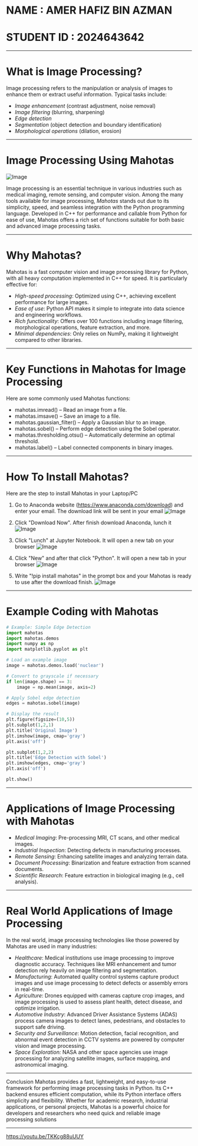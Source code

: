# NAME : AMER HAFIZ BIN AZMAN
# STUDENT ID : 2024643642

---

# What is Image Processing?

Image processing refers to the manipulation or analysis of images to enhance them or extract useful information. Typical tasks include:

- *Image enhancement* (contrast adjustment, noise removal)
- *Image filtering* (blurring, sharpening)
- *Edge detection*
- *Segmentation* (object detection and boundary identification)
- *Morphological operations* (dilation, erosion)

---

# Image Processing Using Mahotas
![Image](https://github.com/user-attachments/assets/2c0ea612-b95f-4715-b439-3d779334f528)

Image processing is an essential technique in various industries such as medical imaging, remote sensing, and computer vision. Among the many tools available for image processing, *Mahotas* stands out due to its simplicity, speed, and seamless integration with the Python programming language. Developed in C++ for performance and callable from Python for ease of use, Mahotas offers a rich set of functions suitable for both basic and advanced image processing tasks.

---

# Why Mahotas?

Mahotas is a fast computer vision and image processing library for Python, with all heavy computation implemented in C++ for speed. It is particularly effective for:

- *High-speed processing*: Optimized using C++, achieving excellent performance for large images.
- *Ease of use*: Python API makes it simple to integrate into data science and engineering workflows.
- *Rich functionality*: Offers over 100 functions including image filtering, morphological operations, feature extraction, and more.
- *Minimal dependencies*: Only relies on NumPy, making it lightweight compared to other libraries.

---

# Key Functions in Mahotas for Image Processing

Here are some commonly used Mahotas functions:

- mahotas.imread() – Read an image from a file.
- mahotas.imsave() – Save an image to a file.
- mahotas.gaussian_filter() – Apply a Gaussian blur to an image.
- mahotas.sobel() – Perform edge detection using the Sobel operator.
- mahotas.thresholding.otsu() – Automatically determine an optimal threshold.
- mahotas.label() – Label connected components in binary images.

---

# How To Install Mahotas?

Here are the step to install Mahotas in your Laptop/PC

1) Go to Anaconda website (https://www.anaconda.com/download) and enter your email. The download link will be sent in your email
  ![Image](https://github.com/user-attachments/assets/ef4904de-e888-4215-98e8-0f435ea372fc)
  
2) Click "Download Now". After finish download Anaconda, lunch it
  ![Image](https://github.com/user-attachments/assets/0613a50e-f8c4-4489-b6bf-5fe62cf6abff)
  
3) Click "Lunch" at Jupyter Notebook. It will open a new tab on your browser
  ![Image](https://github.com/user-attachments/assets/5734c263-ad08-4d33-ac81-e6b5b01abd60)
  
4) Click "New" and after that click "Python". It will open a new tab in your browser
  ![Image](https://github.com/user-attachments/assets/3701b206-f576-4387-a4d2-911ae1d67e84)
  
  
5) Write "!pip install mahotas" in the prompt box and your Mahotas is ready to use after the download finish.
  ![Image](https://github.com/user-attachments/assets/55c3f5a5-5efc-4afa-b04e-01977dc7ab4b)

---

# Example Coding with Mahotas

```python
# Example: Simple Edge Detection
import mahotas
import mahotas.demos
import numpy as np
import matplotlib.pyplot as plt

# Load an example image
image = mahotas.demos.load('nuclear')

# Convert to grayscale if necessary
if len(image.shape) == 3:
    image = np.mean(image, axis=2)

# Apply Sobel edge detection
edges = mahotas.sobel(image)

# Display the result
plt.figure(figsize=(10,5))
plt.subplot(1,2,1) 
plt.title('Original Image') 
plt.imshow(image, cmap='gray') 
plt.axis('off')

plt.subplot(1,2,2) 
plt.title('Edge Detection with Sobel') 
plt.imshow(edges, cmap='gray') 
plt.axis('off')

plt.show()
```

---


# Applications of Image Processing with Mahotas

- *Medical Imaging*: Pre-processing MRI, CT scans, and other medical images.
- *Industrial Inspection*: Detecting defects in manufacturing processes.
- *Remote Sensing*: Enhancing satellite images and analyzing terrain data.
- *Document Processing*: Binarization and feature extraction from scanned documents.
- *Scientific Research*: Feature extraction in biological imaging (e.g., cell analysis).

---

# Real World Applications of Image Processing
In the real world, image processing technologies like those powered by Mahotas are used in many industries:

- *Healthcare*: Medical institutions use image processing to improve diagnostic accuracy. Techniques like MRI enhancement and tumor detection rely heavily on image filtering and segmentation.
- *Manufacturing*: Automated quality control systems capture product images and use image processing to detect defects or assembly errors in real-time.
- *Agriculture*: Drones equipped with cameras capture crop images, and image processing is used to assess plant health, detect disease, and optimize irrigation.
- *Automotive Industry*: Advanced Driver Assistance Systems (ADAS) process camera images to detect lanes, pedestrians, and obstacles to support safe driving.
- *Security and Surveillance*: Motion detection, facial recognition, and abnormal event detection in CCTV systems are powered by computer vision and image processing.
- *Space Exploration:* NASA and other space agencies use image processing for analyzing satellite images, surface mapping, and astronomical imaging.

---

Conclusion
Mahotas provides a fast, lightweight, and easy-to-use framework for performing image processing tasks in Python. Its C++ backend ensures efficient computation, while its Python interface offers simplicity and flexibility. Whether for academic research, industrial applications, or personal projects, Mahotas is a powerful choice for developers and researchers who need quick and reliable image processing solutions

---

https://youtu.be/TKKcg88uUUY 
